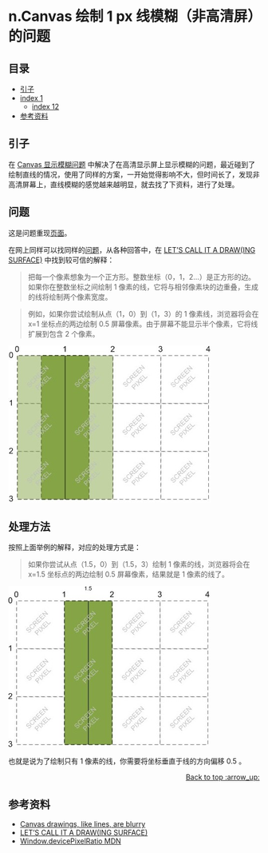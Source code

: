# n.Canvas 绘制 1 px 线模糊（非高清屏）的问题
## <a name="index"></a> 目录
- [引子](#start)
- [index 1](#index1)
  - [index 12](#index12)
- [参考资料](#reference)


## <a name="start"></a> 引子
在 [Canvas 显示模糊问题][url-blog-20] 中解决了在高清显示屏上显示模糊的问题，最近碰到了绘制直线的情况，使用了同样的方案，一开始觉得影响不大，但时间长了，发现非高清屏幕上，直线模糊的感觉越来越明显，就去找了下资料，进行了处理。

## 问题
这是问题重现[页面][url-lab-1]。

在网上同样可以找同样的[问题][url-stackoverflow-1]，从各种回答中，在 [LET’S CALL IT A DRAW(ING SURFACE)][url-aiticle-1] 中找到较可信的解释：

> 把每一个像素想象为一个正方形。整数坐标（0，1，2…）是正方形的边。如果你在整数坐标之间绘制 1 像素的线，它将与相邻像素块的边重叠，生成的线将绘制两个像素宽度。

> 例如，如果你尝试绘制从点（1，0）到（1，3）的 1 像素线，浏览器将会在 x=1 坐标点的两边绘制 0.5 屏幕像素。由于屏幕不能显示半个像素，它将线扩展到包含 2 个像素。

![75-pixels-1][url-local-1]

## 处理方法
按照上面举例的解释，对应的处理方式是：

> 如果你尝试从点（1.5，0）到（1.5，3）绘制 1 像素的线，浏览器将会在 x=1.5 坐标点的两边绘制 0.5 屏幕像素，结果就是 1 像素的线了。

![75-pixels-2][url-local-2]

也就是说为了绘制只有 1 像素的线，你需要将坐标垂直于线的方向偏移 0.5 。

<div align="right"><a href="#index">Back to top :arrow_up:</a></div>


## <a name="reference"></a> 参考资料
- [Canvas drawings, like lines, are blurry][url-stackoverflow-1]
- [LET’S CALL IT A DRAW(ING SURFACE)][url-aiticle-1]
- [Window.devicePixelRatio MDN][url-mdn-1]


[url-base]:https://xxholic.github.io/segment

[url-stackoverflow-1]:https://stackoverflow.com/questions/8696631/canvas-drawings-like-lines-are-blurry
[url-mdn-1]:https://developer.mozilla.org/en-US/docs/Web/API/Window/devicePixelRatio
[url-aiticle-1]:http://diveintohtml5.info/canvas.html

[url-blog-20]:https://github.com/XXHolic/segment/issues/20

[url-lab-1]:https://xxholic.github.io/lab/segment/75/problem.html

[url-local-1]:../images/75/canvas-half-pixels-1.jpg
[url-local-2]:../images/75/canvas-half-pixels-2.jpg

